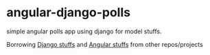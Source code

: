 angular-django-polls
====================

simple angular polls app using django for model stuffs.  

Borrowing [Django stuffs](https://github.com/lowellbander/django-polls) and [Angular stuffs](https://github.com/lowellbander/ngVote) from other repos/projects

